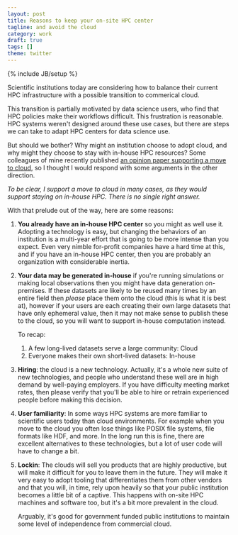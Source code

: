 ```yaml
---
layout: post
title: Reasons to keep your on-site HPC center
tagline: and avoid the cloud
category: work
draft: true
tags: []
theme: twitter
---
```

{% include JB/setup %}

Scientific institutions today are considering how to balance their current HPC
infrastructure with a possible transition to commerical cloud.

This transition is partially motivated by data science users,
who find that HPC policies make their workflows difficult.
This frustration is reasonable.
HPC systems weren't designed around these use cases,
but there are steps we can take to adapt HPC centers for data science use.

But should we bother?
Why might an institution choose to adopt cloud,
and why might they choose to stay with in-house HPC resources?
Some colleagues of mine recently published
[an opinion paper supporting a move to cloud](https://arxiv.org/abs/1908.03356?),
so I thought I would respond with some arguments in the other direction.

*To be clear, I support a move to cloud in many cases, as they would support
staying on in-house HPC.  There is no single right answer.*

With that prelude out of the way, here are some reasons:

1.  **You already have an in-house HPC center** so you might as well use it.
    Adopting a technology is easy, but changing the behaviors of an institution
    is a multi-year effort that is going to be more intense than you expect.
    Even very nimble for-profit companies have a hard time at this, and if you
    have an in-house HPC center, then you are probably an organization with
    considerable inertia.

2.  **Your data may be generated in-house** if you're running
    simulations or making local observations then you might have data
    generation on-premises.  If these datasets are likely to be reused many
    times by an entire field then *please* place them onto the cloud (this is
    what it is best at), however if your users are each creating their own
    large datasets that have only ephemeral value, then it may not make sense
    to publish these to the cloud, so you will want to support in-house
    computation instead.

    To recap:

    1.  A few long-lived datasets serve a large community: Cloud
    2.  Everyone makes their own short-lived datasets: In-house

3.  **Hiring**: the cloud is a new technology. Actually, it's a whole new suite
    of new technologies, and people who understand these well are in high demand
    by well-paying employers.  If you have difficulty meeting market rates,
    then please verify that you'll be able to hire or retrain experienced
    people before making this decision.

4.  **User familiarity**: In some ways HPC systems are more familiar to scientific
    users today than cloud environments.  For example when you move to the
    cloud you often lose things like POSIX file systems, file formats like HDF,
    and more.  In the long run this is fine, there are excellent alternatives
    to these technologies, but a lot of user code will have to change a bit.

5.  **Lockin**:  The clouds will sell you products that are highly productive,
    but will make it difficult for you to leave them in the future.  They will
    make it very easy to adopt tooling that differentiates them from other
    vendors and that you will, in time, rely upon heavily so that your public
    institution becomes a little bit of a captive.  This happens with on-site
    HPC machines and software too, but it's a bit more prevalent in the cloud.

    Arguably, it's good for government funded public institutions to maintain
    some level of independence from commercial cloud.
